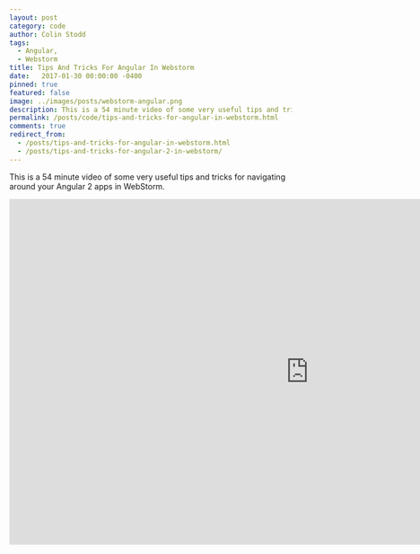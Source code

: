 ```yaml
---
layout: post
category: code
author: Colin Stodd
tags:
  - Angular,
  - Webstorm
title: Tips And Tricks For Angular In Webstorm
date:   2017-01-30 00:00:00 -0400
pinned: true
featured: false
image: ../images/posts/webstorm-angular.png
description: This is a 54 minute video of some very useful tips and tricks for navigating around your Angular 2 apps in WebStorm.
permalink: /posts/code/tips-and-tricks-for-angular-in-webstorm.html
comments: true
redirect_from:
  - /posts/tips-and-tricks-for-angular-in-webstorm.html
  - /posts/tips-and-tricks-for-angular-2-in-webstorm/
---
```


This is a 54 minute video of some very useful tips and tricks for navigating around your Angular 2 apps in WebStorm.

<iframe width="1066" height="616" src="https://www.youtube.com/embed/U-GQ8Nz8agY" frameborder="0" allow="accelerometer; autoplay; encrypted-media; gyroscope; picture-in-picture" allowfullscreen class="image fit"></iframe>
